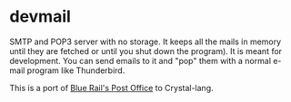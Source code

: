 # devmail

SMTP and POP3 server with no storage. It keeps all the mails in memory until they are fetched or until you shut down the program). It is meant for development. You can send emails to it and "pop" them with a normal e-mail program like Thunderbird.

This is a port of [Blue Rail's Post Office](https://github.com/bluerail/post_office) to Crystal-lang.
